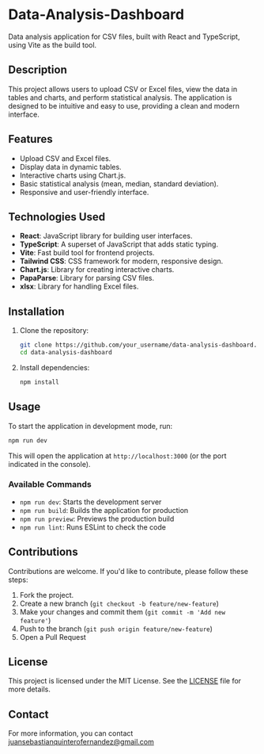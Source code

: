 # Data-Analysis-Dashboard

Data analysis application for CSV files, built with React and TypeScript, using Vite as the build tool.

## Description

This project allows users to upload CSV or Excel files, view the data in tables and charts, and perform statistical analysis. The application is designed to be intuitive and easy to use, providing a clean and modern interface.

## Features

- Upload CSV and Excel files.
- Display data in dynamic tables.
- Interactive charts using Chart.js.
- Basic statistical analysis (mean, median, standard deviation).
- Responsive and user-friendly interface.

## Technologies Used

- **React**: JavaScript library for building user interfaces.
- **TypeScript**: A superset of JavaScript that adds static typing.
- **Vite**: Fast build tool for frontend projects.
- **Tailwind CSS**: CSS framework for modern, responsive design.
- **Chart.js**: Library for creating interactive charts.
- **PapaParse**: Library for parsing CSV files.
- **xlsx**: Library for handling Excel files.

## Installation

1. Clone the repository:
   ```bash
   git clone https://github.com/your_username/data-analysis-dashboard.git
   cd data-analysis-dashboard
   ```

2. Install dependencies:
   ```bash
   npm install
   ```

## Usage

To start the application in development mode, run:
   ```bash
   npm run dev
   ```
This will open the application at `http://localhost:3000` (or the port indicated in the console).

### Available Commands

- `npm run dev`: Starts the development server
- `npm run build`: Builds the application for production
- `npm run preview`: Previews the production build
- `npm run lint`: Runs ESLint to check the code

## Contributions

Contributions are welcome. If you'd like to contribute, please follow these steps:

1. Fork the project.
2. Create a new branch (`git checkout -b feature/new-feature`)
3. Make your changes and commit them (`git commit -m 'Add new feature'`)
4. Push to the branch (`git push origin feature/new-feature`)
5. Open a Pull Request

## License

This project is licensed under the MIT License. See the [LICENSE](LICENSE) file for more details.

## Contact

For more information, you can contact juansebastianquinterofernandez@gmail.com
